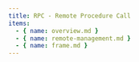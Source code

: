 ```yaml
---
title: RPC - Remote Procedure Call
items:
  - { name: overview.md }
  - { name: remote-management.md }
  - { name: frame.md }
---
```


